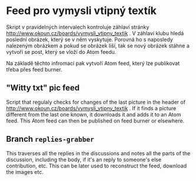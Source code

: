 # Feed pro vymysli vtipný textík

Skript v pravidelných intervalech kontroluje záhlaví stránky  
http://www.okoun.cz/boards/vymysli_vtipny_textik . V záhlaví klubu hledá poslední obrázek, který
se v něm vyskytuje. Porovná ho s naposledy nalezeným obrázkem a pokud se obrázek liší,
tak se nový obrázek stáhne a vytvoří se post, který se vloží do Atom feedu. 

Na základě těchto infromací pak vytvoří Atom feed, který lze publikovat třeba přes feed burner.

## "Witty txt" pic feed
Script that regulaly checks for changes of the last picture in the header of 
http://www.okoun.cz/boards/vymysli_vtipny_textik . If it finds a picture different from
the last one known, it downloads it and adds it to an Atom feed. This Atom feed can then be
published on feed burner or elsewhere.

## Branch `replies-grabber`

This traverses all the replies in the discussions and notes all the parts of the discussion, 
including the body, if it's an reply to someone's else contribution, etc. This can be later 
used to reconstruct the feed, download the images etc.
